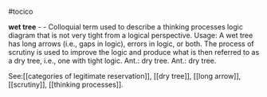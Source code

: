 #tocico

<b>wet tree</b> - - Colloquial term used to describe a thinking processes logic diagram that is not very tight from a logical perspective. 
Usage: A wet tree has long arrows (i.e., gaps in logic),  errors in logic, or both.  The process of scrutiny is used to improve the logic and produce what is then referred to as a dry tree, i.e., one with tight logic. Ant.: dry tree. Ant.: dry tree. 



See:[[categories of legitimate reservation]], [[dry tree]], [[long arrow]], [[scrutiny]], [[thinking processes]].
